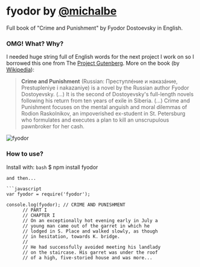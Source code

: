# fyodor by [@michalbe](http://github.com/michalbe) #
Full book of "Crime and Punishment" by Fyodor Dostoevsky in English.

### OMG! What? Why? ###
I needed huge string full of English words for the next project I work on so I borrowed this one from The [Project Gutenberg](www.gutenberg.org). More on the book (by [Wikipedia](http://en.wikipedia.org/wiki/Crime_and_punishment)):
> **Crime and Punishment** (Russian: Преступлéние и наказáние, Prestupleniye i nakazaniye) is a novel by the Russian author Fyodor Dostoyevsky. (...) It is the second of Dostoyevsky's full-length novels following his return from ten years of exile in Siberia. (...) Crime and Punishment focuses on the mental anguish and moral dilemmas of Rodion Raskolnikov, an impoverished ex-student in St. Petersburg who formulates and executes a plan to kill an unscrupulous pawnbroker for her cash.

![fyodor](http://upload.wikimedia.org/wikipedia/commons/7/7b/Crime_and_Punishment-1.png)

### How to use? ###
Install with:
```bash```
 $ npm install fyodor
```
and then...

```javascript
var fyodor = require('fyodor');

console.log(fyodor); // CRIME AND PUNISHMENT
      // PART I
      // CHAPTER I
      // On an exceptionally hot evening early in July a
      // young man came out of the garret in which he
      // lodged in S. Place and walked slowly, as though
      // in hesitation, towards K. bridge.
      //
      // He had successfully avoided meeting his landlady
      // on the staircase. His garret was under the roof
      // of a high, five-storied house and was more...
```
